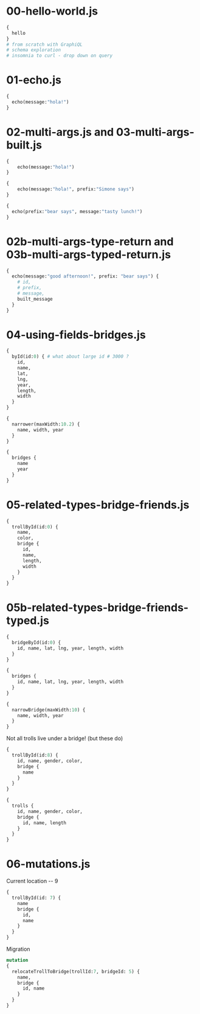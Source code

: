 # 00-hello-world.js

``` graphql
{
  hello
}
# from scratch with GraphiQL
# schema exploration
# insomnia to curl - drop down on query
```

# 01-echo.js

``` graphql
{
  echo(message:"hola!")
}
```

# 02-multi-args.js and 03-multi-args-built.js

``` graphql
{
	echo(message:"hola!")
}
```

``` graphql
{
	echo(message:"hola!", prefix:"Simone says")
}
```

``` graphql
{
  echo(prefix:"bear says", message:"tasty lunch!")
}
```

# 02b-multi-args-type-return and 03b-multi-args-typed-return.js

``` graphql
{
  echo(message:"good afternoon!", prefix: "bear says") {
    # id,
    # prefix,
    # message,
    built_message
  }
}
```

# 04-using-fields-bridges.js

``` graphql
{
  byId(id:0) { # what about large id # 3000 ?
    id,
    name,
    lat,
    lng,
    year,
    length,
    width
  }
}
```

``` graphql
{
  narrower(maxWidth:10.2) {
    name, width, year
  }
}
```

``` graphql
{
  bridges {
    name
    year
  }
}
```

# 05-related-types-bridge-friends.js

``` graphql
{
  trollById(id:0) {
    name,
    color,
    bridge {
      id,
      name,
      length,
      width
    }
  }
}
```

# 05b-related-types-bridge-friends-typed.js

``` graphql
{
  bridgeById(id:0) {
    id, name, lat, lng, year, length, width
  }
}
```

``` graphql
{
  bridges {
    id, name, lat, lng, year, length, width
  }
}
```

``` graphql
{
  narrowBridge(maxWidth:10) {
    name, width, year
  }
}
```

Not all trolls live under a bridge!  (but these do)

``` graphql
{
  trollById(id:8) {
    id, name, gender, color,
    bridge {
      name
    }
  }
}
```

``` graphql
{
  trolls {
    id, name, gender, color,
    bridge {
      id, name, length
    }
  }
}
```

# 06-mutations.js

Current location -- 9

``` graphql
{
  trollById(id: 7) {
    name
    bridge {
      id,
      name
    }
  }
}
```

Migration

``` graphql
mutation
{
  relocateTrollToBridge(trollId:7, bridgeId: 5) {
    name,
    bridge {
      id, name
    }
  }
}
```